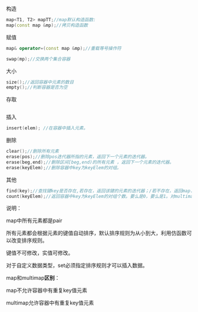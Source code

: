 构造

```c++
map<T1, T2> mapTT;//map默认构造函数: 
map(const map &mp);//拷贝构造函数
```

赋值

```c++
map& operator=(const map &mp);//重载等号操作符

swap(mp);//交换两个集合容器
```

大小

```c++
size();//返回容器中元素的数目
empty();//判断容器是否为空
```

存取

```c++

```

插入

```c++
insert(elem); //在容器中插入元素。
```

删除

```c++
clear();//删除所有元素
erase(pos);//删除pos迭代器所指的元素，返回下一个元素的迭代器。
erase(beg,end);//删除区间[beg,end)的所有元素 ，返回下一个元素的迭代器。
erase(keyElem);//删除容器中key为keyElem的对组。
```

其他

```c++
find(key);//查找键key是否存在,若存在，返回该键的元素的迭代器；/若不存在，返回map.end();
count(keyElem);//返回容器中key为keyElem的对组个数。要么是0，要么是1。对multimap来说，值可能大于1。
```

说明：

map中所有元素都是pair

所有元素都会根据元素的键值自动排序，默认排序规则为从小到大，利用仿函数可以改变排序规则。

键值不可修改，实值可修改。

对于自定义数据类型，set必须指定排序规则才可以插入数据。

map和multimap**区别**：

map不允许容器中有重复key值元素

multimap允许容器中有重复key值元素

